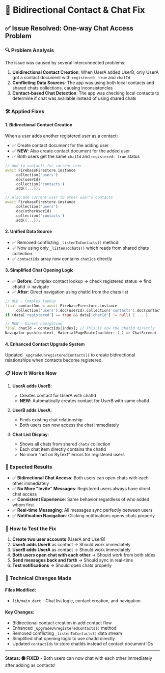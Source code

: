 # 🔧 Bidirectional Contact & Chat Fix

## ✅ Issue Resolved: One-way Chat Access Problem

### 🔍 Problem Analysis
The issue was caused by several interconnected problems:

1. **Unidirectional Contact Creation**: When UserA added UserB, only UserA got a contact document with `registered: true` and `chatId`
2. **Conflicting Data Sources**: The app was using both local contacts and shared chats collections, causing inconsistencies
3. **Contact-based Chat Detection**: The app was checking local contacts to determine if chat was available instead of using shared chats

### 🛠️ Applied Fixes

#### 1. **Bidirectional Contact Creation**
When a user adds another registered user as a contact:
- ✅ Create contact document for the adding user
- ✅ **NEW**: Also create contact document for the added user
- ✅ Both users get the same `chatId` and `registered: true` status

```dart
// Add to contacts for current user
await FirebaseFirestore.instance
    .collection('users')
    .doc(userId)
    .collection('contacts')
    .add({...});

// Also add current user to other user's contacts
await FirebaseFirestore.instance
    .collection('users')
    .doc(otherUserId)
    .collection('contacts')
    .add({...});
```

#### 2. **Unified Data Source**
- ✅ Removed conflicting `_listenToContacts()` method
- ✅ Now using only `_listenToChats()` which reads from shared chats collection
- ✅ `contactIds` array now contains `chatIds` directly

#### 3. **Simplified Chat Opening Logic**
- ✅ **Before**: Complex contact lookup → check registered status → find chatId → navigate
- ✅ **After**: Direct navigation using chatId from the chats list

```dart
// OLD - Complex lookup
final contactDoc = await FirebaseFirestore.instance
    .collection('users').doc(userId).collection('contacts').doc(contactIds[index]).get();
if (data['registered'] == true && data['chatId'] != null) { ... }

// NEW - Direct navigation
final chatId = contactIds[index]; // This is now the chatId directly
Navigator.push(context, MaterialPageRoute(builder: (_) => ChatScreen(...)));
```

#### 4. **Enhanced Contact Upgrade System**
Updated `_upgradeUnregisteredContacts()` to create bidirectional relationships when contacts become registered.

### 📋 How It Works Now

1. **UserA adds UserB**: 
   - Creates contact for UserA with chatId
   - **NEW**: Automatically creates contact for UserB with same chatId
   
2. **UserB adds UserA**:
   - Finds existing chat relationship
   - Both users can now access the chat immediately

3. **Chat List Display**:
   - Shows all chats from shared `chats` collection
   - Each chat item directly contains the chatId
   - No more "not on RyText" errors for registered users

### 🚀 Expected Results

- ✅ **Bidirectional Chat Access**: Both users can open chats with each other immediately
- ✅ **No More "Invite" Messages**: Registered users always have direct chat access
- ✅ **Consistent Experience**: Same behavior regardless of who added whom first
- ✅ **Real-time Messaging**: All messages sync perfectly between users
- ✅ **Notification Navigation**: Clicking notifications opens chats properly

### 🧪 How to Test the Fix

1. **Create two user accounts** (UserA and UserB)
2. **UserA adds UserB** as contact → Should work immediately
3. **UserB adds UserA** as contact → Should work immediately  
4. **Both users open chat with each other** → Should work from both sides
5. **Send messages back and forth** → Should sync in real-time
6. **Test notifications** → Should open chats properly

### 🎯 Technical Changes Made

#### Files Modified:
- `lib/main.dart` - Chat list logic, contact creation, and navigation

#### Key Changes:
- Bidirectional contact creation in add contact flow
- Enhanced `_upgradeUnregisteredContacts()` method
- Removed conflicting `_listenToContacts()` data stream
- Simplified chat opening logic to use chatId directly
- Updated `contactIds` to store chatIds instead of contact document IDs

---

**Status: 🟢 FIXED** - Both users can now chat with each other immediately after adding as contacts!
